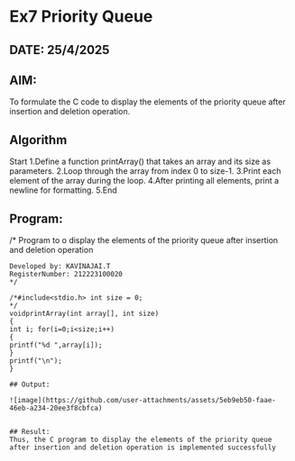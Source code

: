 # Ex7 Priority Queue
## DATE: 25/4/2025
## AIM:
To formulate the C code to display the elements of the priority queue after insertion and deletion operation.

## Algorithm
Start
1.Define a function printArray() that takes an array and its size as parameters.
2.Loop through the array from index 0 to size-1.
3.Print each element of the array during the loop.
4.After printing all elements, print a newline for formatting.
5.End
## Program:
/*
Program to o display the elements of the priority queue after insertion and deletion operation
```
Developed by: KAVINAJAI.T
RegisterNumber: 212223100020  
*/

/*#include<stdio.h> int size = 0;
*/
voidprintArray(int array[], int size)
{
int i; for(i=0;i<size;i++)
{
printf("%d ",array[i]);
}
printf("\n");
}

## Output:

![image](https://github.com/user-attachments/assets/5eb9eb50-faae-46eb-a234-20ee3f8cbfca)


## Result:
Thus, the C program to display the elements of the priority queue after insertion and deletion operation is implemented successfully
